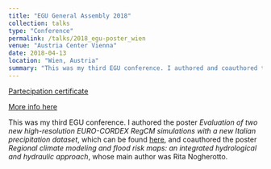 ```yaml
---
title: "EGU General Assembly 2018"
collection: talks
type: "Conference"
permalink: /talks/2018_egu-poster_wien
venue: "Austria Center Vienna"
date: 2018-04-13
location: "Wien, Austria"
summary: "This was my third EGU conference. I authored and coauthored two posters."
---
```


[Partecipation certificate](https://adrfantini.github.io/files/part_cert/2018_egu-poster_wien.pdf)

[More info here](https://www.egu2018.eu/)

This was my third EGU conference. I authored the poster _Evaluation of two new high-resolution EURO-CORDEX RegCM simulations with a new Italian precipitation dataset_, which can be found [here](https://docs.google.com/presentation/d/1wPJZMwanpI1yyH2eHXYcjemNWEEvlI1fJPy-9ZvmW18/edit?usp=sharing), and coauthored the poster _Regional climate modeling and flood risk maps: an integrated hydrological and hydraulic approach_, whose main author was Rita Nogherotto.
